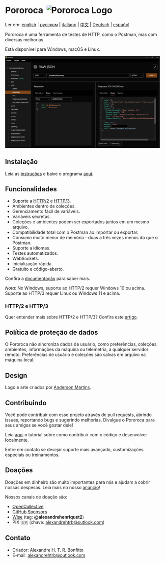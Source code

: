 <h1>Pororoca <img style="margin: 4px 0 0 4px" height="32" src="pororoca.png" alt="Pororoca Logo"/></h1>

Ler em: [english](README.md) | [русском](README_ru.md) | [italiano](README_it.md) | [中文](README_zh-cn.md) | [Deutsch](README_de.md) | [español](README_es.md)

Pororoca é uma ferramenta de testes de HTTP, como o Postman, mas com diversas melhorias.

Está disponível para Windows, macOS e Linux.

![TelaDeExemplo](./misc/example_screen_pt.png)

## Instalação

Leia as [instruções](https://pororoca.io/pt/docs/installation) e baixe o programa [aqui](https://github.com/alexandrehtrb/Pororoca/releases).

## Funcionalidades

* Suporte a [HTTP/2](https://http2.github.io/) e [HTTP/3](https://developers.cloudflare.com/http3/).
* Ambientes dentro de coleções.
* Gerenciamento fácil de variáveis.
* Variáveis secretas.
* Coleções e ambientes podem ser exportados juntos em um mesmo arquivo.
* Compatibilidade total com o Postman ao importar ou exportar.
* Consumo muito menor de memória - duas a três vezes menos do que o Postman.
* Suporte a idiomas.
* Testes automatizados.
* WebSockets.
* Inicialização rápida.
* Gratuito e código-aberto.

Confira a [documentação](https://pororoca.io/pt/docs/) para saber mais.

*Nota*: No Windows, suporte ao HTTP/2 requer Windows 10 ou acima. Suporte ao HTTP/3 requer Linux ou Windows 11 e acima.

### HTTP/2 e HTTP/3

Quer entender mais sobre HTTP/2 e HTTP/3? Confira este [artigo](https://alexandrehtrb.github.io/posts/2024/03/http2-e-http3-explicados/).

## Política de proteção de dados

O Pororoca não sincroniza dados de usuário, como preferências, coleções, ambientes, informações da máquina ou telemetria, a qualquer servidor remoto. Preferências de usuário e coleções são salvas em arquivo na máquina local.

## Design

Logo e arte criados por [Anderson Martins](https://www.behance.net/am-dsgn).

## Contribuindo

Você pode contribuir com esse projeto através de pull requests, abrindo issues, reportando bugs e sugerindo melhorias. Divulgue o Pororoca para seus amigos se você gostar dele!

Leia [aqui](CONTRIBUTING.md) o tutorial sobre como contribuir com o código e desenvolver localmente.

Entre em contato se desejar suporte mais avançado, customizações especiais ou treinamentos.

## Doações

Doações em dinheiro são muito importantes para nós e ajudam a cobrir nossas despesas. Leia mais no nosso [anúncio](https://github.com/alexandrehtrb/Pororoca/discussions/159)!

Nossos canais de doação são:

- [OpenCollective](https://opencollective.com/pororoca)
- [GitHub Sponsors](https://github.com/sponsors/alexandrehtrb)
- [Wise](https://wise.com/pay/me/alexandrehenriquet2) (tag: **@alexandrehenriquet2**)
- PIX 🇧🇷 (chave: alexandrehtrb@outlook.com)

## Contato

* Criador: Alexandre H. T. R. Bonfitto
* E-mail: alexandrehtrb@outlook.com
